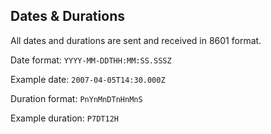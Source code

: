 ## Dates & Durations

All dates and durations are sent and received in 8601 format.

Date format: `YYYY-MM-DDTHH:MM:SS.SSSZ`

Example date: `2007-04-05T14:30.000Z`

Duration format: `PnYnMnDTnHnMnS`

Example duration: `P7DT12H`
